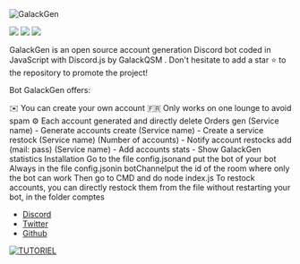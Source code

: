 <img alt="GalackGen" src="https://i.imgur.com/HKodxPv.png">  

[![](https://img.shields.io/discord/745382663896039496.svg?logo=discord&colorB=7289DA)](https://discord.gg/XH7zQ8s)
[![](https://img.shields.io/badge/discord.js-v12.0.0--dev-blue.svg?logo=npm)](https://github.com/discordjs)
[![](https://img.shields.io/badge/paypal-donate-blue.svg)](https://paypal.me/GalackQSM)

GalackGen is an open source account generation Discord bot coded in JavaScript with Discord.js by GalackQSM .
Don't hesitate to add a star ⭐ to the repository to promote the project!

Bot
GalackGen offers:

✉️ You can create your own account
🇫🇷 Only works on one lounge to avoid spam
⚙️ Each account generated and directly delete
Orders
gen (Service name) - Generate accounts
create (Service name) - Create a service
restock (Service name) (Number of accounts) - Notify account restocks
add (mail: pass) (Service name) - Add accounts
stats - Show GalackGen statistics
Installation
Go to the file config.jsonand put the bot of your bot
Always in the file config.jsonin botChannelput the id of the room where only the bot can work
Then go to CMD and do node index.js
To restock accounts, you can directly restock them from the file without restarting your bot, in the folder comptes
*   [Discord](https://discord.gg/XH7zQ8s)
*   [Twitter](https://twitter.com/Galack_QSM)
*   [Github](https://github.com/GalackQSM/)

[![TUTORIEL](https://img.youtube.com/vi/YEek_20O9Co/0.jpg)](https://www.youtube.com/watch?v=YEek_20O9Co)
